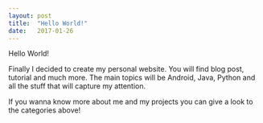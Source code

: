 ```yaml
---
layout: post
title:  "Hello World!"
date:   2017-01-26
---
```


Hello World! 


Finally I decided to create my personal website. You will find blog post, tutorial
and much more. The main topics will be Android, Java, Python and all the stuff
that will capture my attention. 


If you wanna know more about me and my projects you can give a look to the
categories above!